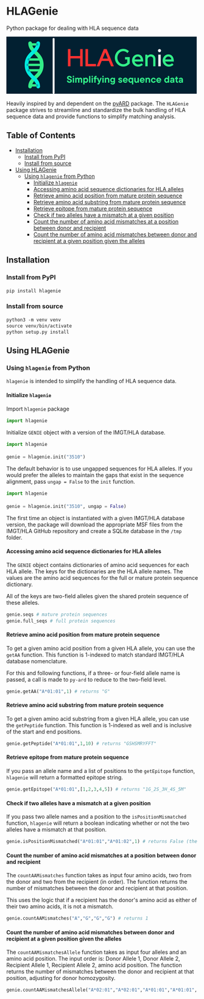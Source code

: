 # HLAGenie
Python package for dealing with HLA sequence data

![hlagenie_logo.png](images/hlagenie_logo.png)

Heavily inspired by and dependent on the [pyARD](https://www.github.com/nmdp-bioinformatics/py-ard) package. The `HLAGenie` package strives to streamline and standardize the bulk handling of HLA sequence data and provide functions to simplify matching analysis.

## Table of Contents
- [Installation](#installation)
  - [Install from PyPI](#install-from-pypi)
  - [Install from source](#install-from-source)
- [Using HLAGenie](#using-hlagenie)
  - [Using `hlagenie` from Python](#using-hlagenie-from-python)
    - [Initialize `hlagenie`](#initialize-hlagenie)
    - [Accessing amino acid sequence dictionaries for HLA alleles](#accessing-amino-acid-sequence-dictionaries-for-hla-alleles)
    - [Retrieve amino acid position from mature protein sequence](#retrieve-amino-acid-position-from-mature-protein-sequence)
    - [Retrieve amino acid substring from mature protein sequence](#retrieve-amino-acid-substring-from-mature-protein-sequence)
    - [Retrieve epitope from mature protein sequence](#retrieve-epitope-from-mature-protein-sequence)
    - [Check if two alleles have a mismatch at a given position](#check-if-two-alleles-have-a-mismatch-at-a-given-position)
    - [Count the number of amino acid mismatches at a position between donor and recipient](#count-the-number-of-amino-acid-mismatches-at-a-position-between-donor-and-recipient)
    - [Count the number of amino acid mismatches between donor and recipient at a given position given the alleles](#count-the-number-of-amino-acid-mismatches-between-donor-and-recipient-at-a-given-position-given-the-alleles)

## Installation

### Install from PyPI

``` pip install hlagenie ```

### Install from source

``` 
python3 -m venv venv
source venv/bin/activate
python setup.py install
```

## Using HLAGenie

### Using `hlagenie` from Python

`hlagenie` is intended to simplify the handling of HLA sequence data.

#### Initialize `hlagenie`

Import `hlagenie` package

```python
import hlagenie
```

Initialize `GENIE` object with a version of the IMGT/HLA database.

```python
import hlagenie

genie = hlagenie.init("3510")
```

The default behavior is to use ungapped sequences for HLA alleles. If you would prefer the alleles to maintain the gaps that exist in the sequence alignment, pass `ungap = False` to the `init` function.

```python
import hlagenie

genie = hlagenie.init("3510", ungap = False)
```

The first time an object is instantiated with a given IMGT/HLA database version, the package will download the appropriate MSF files from the IMGT/HLA GitHub repository and create a SQLite database in the `/tmp` folder.

#### Accessing amino acid sequence dictionaries for HLA alleles

The `GENIE` object contains dictionaries of amino acid sequences for each HLA allele. The keys for the dictionaries are the HLA allele names. The values are the amino acid sequences for the full or mature protein sequence dictionary.

All of the keys are two-field alleles given the shared protein sequence of these alleles.

```python
genie.seqs # mature protein sequences
genie.full_seqs # full protein sequences
```

#### Retrieve amino acid position from mature protein sequence

To get a given amino acid position from a given HLA allele, you can use the `getAA` function. This function is 1-indexed to match standard IMGT/HLA database nomenclature.

For this and following functions, if a three- or four-field allele name is passed, a call is made to `py-ard` to reduce to the two-field level.

```python
genie.getAA("A*01:01",1) # returns "G"
```

#### Retrieve amino acid substring from mature protein sequence

To get a given amino acid substring from a given HLA allele, you can use the `getPeptide` function. This function is 1-indexed as well and is inclusive of the start and end positions.

```python
genie.getPeptide("A*01:01",1,10) # returns "GSHSMRYFFT"
```

#### Retrieve epitope from mature protein sequence

If you pass an allele name and a list of positions to the `getEpitope` function, `hlagenie` will return a formatted epitope string.

```python
genie.getEpitope("A*01:01",[1,2,3,4,5]) # returns "1G_2S_3H_4S_5M"
```

#### Check if two alleles have a mismatch at a given position

If you pass two allele names and a position to the `isPositionMismatched` function, `hlagenie` will return a boolean indicating whether or not the two alleles have a mismatch at that position.

```python
genie.isPositionMismatched("A*01:01","A*01:02",1) # returns False (the amino acid is the same at position 1 for both alleles)
```

#### Count the number of amino acid mismatches at a position between donor and recipient

The `countAAMismatches` function takes as input four amino acids, two from the donor and two from the recipient (in order). The function returns the number of mismatches between the donor and recipient at that position.

This uses the logic that if a recipient has the donor's amino acid as either of their two amino acids, it is not a mismatch.

```python
genie.countAAMismatches("A","G","G","G") # returns 1
```

#### Count the number of amino acid mismatches between donor and recipient at a given position given the alleles

The `countAAMismatchesAllele` function takes as input four alleles and an amino acid position. The input order is: Donor Allele 1, Donor Allele 2, Recipient Allele 1, Recipient Allele 2, amino acid position. The function returns the number of mismatches between the donor and recipient at that position, adjusting for donor homozygosity.

```python
genie.countAAMismatchesAllele("A*02:01","A*02:01","A*01:01","A*01:01", 44) # returns 1
```